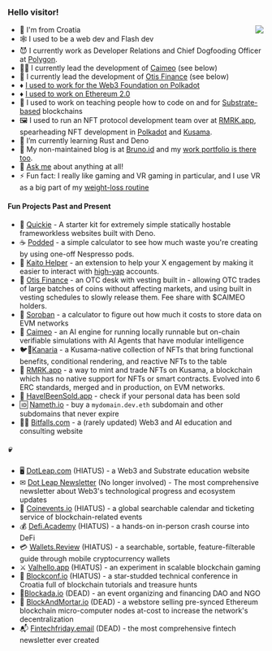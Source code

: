 ### Hello visitor!

<a href="https://github.com/anuraghazra/github-readme-stats">
  <img align="right" src="https://github-readme-stats.vercel.app/api?username=swader&show_icons=true&theme=dark&count_private=true" />
</a>

- 🌊 I'm from Croatia
- 🕸 I used to be a web dev and Flash dev
- 😈 I currently work as Developer Relations and Chief Dogfooding Officer at [Polygon](https://polygon.technology).
- 🕵️‍♀️ I currently lead the development of [Caimeo](https://caimeo.com) (see below)
- 💸 I currently lead the development of [Otis Finance](https://otis.finance) (see below) 
- ♦ [I used to work for the Web3 Foundation on Polkadot](https://wiki.polkadot.network)
- ♦ [I used to work on Ethereum 2.0](https://our.status.im/tag/two-point-oh/)
- 🔭 I used to work on teaching people how to code on and for [Substrate-based](https://www.youtube.com/watch?v=--7t596sw7E) blockchains
- 🖼 I used to run an NFT protocol development team over at [RMRK.app](https://rmrk.app), spearheading NFT development in [Polkadot](https://polkadot.network) and [Kusama](https://kusama.network).
- 🌱 I’m currently learning Rust and Deno
- 📑 My non-maintained blog is at [Bruno.id](https://bruno.id/) and my [work portfolio is there too](https://bruno.id/current-and-past-work/).
- 💬 [Ask me](https://x.com/bitfalls) about anything at all!
- ⚡ Fun fact: I really like gaming and VR gaming in particular, and I use VR as a big part of my [weight-loss routine](https://bruno.id/an-endomorphs-journey-to-health-part-1/)

#### Fun Projects Past and Present

- 💨 [Quickie](https://github.com/Swader/quickie) - A starter kit for extremely simple statically hostable frameworkless websites built with Deno.
- ☕️ [Podded](https://github.com/Swader/podded) - a simple calculator to see how much waste you're creating by using one-off Nespresso pods.
- 🧸 [Kaito Helper](https://github.com/Swader/kaitohelper) - an extension to help your X engagement by making it easier to interact with [high-yap](https://yaps.kaito.ai) accounts.
- 💸 [Otis Finance](https://otis.finance) - an OTC desk with vesting built in - allowing OTC trades of large batches of coins without affecting markets, and using built in vesting schedules to slowly release them. Fee share with $CAIMEO holders.
- 🧮 [Soroban](https://github.com/Swader/soroban) - a calculator to figure out how much it costs to store data on EVM networks
- 💾 [Caimeo](https://caimeo.com) - an AI engine for running locally runnable but on-chain verifiable simulations with AI Agents that have modular intelligence
- 🐦🥚[Kanaria](https://kanaria.rmrk.app) - a Kusama-native collection of NFTs that bring functional benefits, conditional rendering, and reactive NFTs to the table
- 🎨 [RMRK.app](https://rmrk.app) - a way to mint and trade NFTs on Kusama, a blockchain which has no native support for NFTs or smart contracts. Evolved into 6 ERC standards, merged and in production, on EVM networks.
- 💸 [HaveIBeenSold.app](https://haveibeensold.app) - check if your personal data has been sold
- 🆔 [Nameth.io](https://nameth.io) - buy a `mydomain.dev.eth` subdomain and other subdomains that never expire
- 👩‍🏫 [Bitfalls.com](https://bitfalls.com) - a (rarely updated) Web3 and AI education and consulting website

##### 💀
- 🖥 [DotLeap.com](https://dotleap.com) (HIATUS) - a Web3 and Substrate education website
- ✉ [Dot Leap Newsletter](https://dotleap.substack.com) (No longer involved) - The most comprehensive newsletter about Web3's technological progress and ecosystem updates
- 📆 [Coinevents.io](https://coinevents.io) (HIATUS) - a global searchable calendar and ticketing service of blockchain-related events
- 💰 [Defi.Academy](https://defi.academy) (HIATUS) - a hands-on in-person crash course into DeFi
- 💳 [Wallets.Review](https://wallets.review) (HIATUS) - a searchable, sortable, feature-filterable guide through mobile cryptocurrency wallets
- ⚔ [Valhello.app](https://valhello.app) (HIATUS) - an experiment in scalable blockchain gaming
- 📆 [Blockconf.io](https://blockconf.io) (HIATUS) - a star-studded technical conference in Croatia full of blockchain tutorials and treasure hunts
- 🤝[Blockada.io](https://blockada.io) (DEAD) - an event organizing and financing DAO and NGO
- 🧱 [BlockAndMortar.io](https://blockandmortar.io) (DEAD) - a webstore selling pre-synced Ethereum blockchain micro-computer nodes at-cost to increase the network's decentralization
- 📬 [Fintechfriday.email](https://fintechfriday.email) (DEAD) - the most comprehensive fintech newsletter ever created
